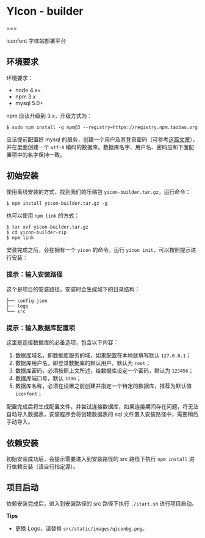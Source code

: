 # YIcon - builder
===

iconfont 字体站部署平台

## 环境要求

环境要求：

- node 4.x+
- npm 3.x
- mysql 5.0+

npm 应该升级到 3.x，升级方式为：

```
$ sudo npm install -g npm@3 --registry=https://registry.npm.taobao.org
```

应该提前配置好 mysql 的服务，创建一个用户及其登录密码（可参考[这篇文章](http://www.cyberciti.biz/faq/mysql-change-root-password/)），并在里面创建一个 `utf-8` 编码的数据库。数据库名字、用户名、密码应和下面配置项中的名字保持一致。

## 初始安装

使用离线安装的方式，找到我们的压缩包 `yicon-builder.tar.gz`，运行命令：

```
$ npm install yicon-builder.tar.gz -g
```

也可以使用 `npm link` 的方式：

```
$ tar xvf yicon-builder.tar.gz
$ cd yicon-builder-zip
$ npm link
```


安装完成之后，会在拥有一个 `yicon` 的命令。运行 `yicon init`，可以按照提示进行安装：

### 提示：输入安装路径

这个是项目的安装路径，安装时会生成如下的目录结构：

```
├── config.json
├── logs
└── src
```

### 提示：输入数据库配置项

这里是连接数据库的必备选项，包含以下内容：

1. 数据库域名，即数据库服务的域，如果配置在本地就填写默认 `127.0.0.1`；
2. 数据库用户名，即登录数据库的默认用户，默认为 `root`；
3. 数据库密码，必须按照上文所述，给数据库设定一个密码，默认为 `123456`；
4. 数据库端口号，默认 `3306`；
5. 数据库名称，必须在设置之前创建并指定一个特定的数据库，推荐为默认值 `iconfont`；

配置完成后将生成配置文件，并尝试连接数据库，如果连接期间存在问题，将无法自动导入数据表，安装程序会将创建数据表的 sql 文件置入安装路径中，需要稍后手动导入。

## 依赖安装

初始安装成功后，会提示需要进入到安装路径的 src 路径下执行 `npm install` 进行依赖安装（请自行指定源）。

## 项目启动

依赖安装完成后，进入到安装路径的 src 路径下执行 `./start.sh` 进行项目启动。

**Tips**

- 更换 Logo，请替换 `src/static/images/qiconbg.png`。
